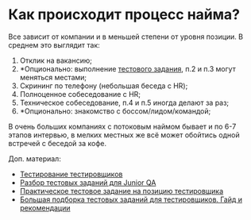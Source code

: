 # Как происходит процесс найма?

Все зависит от компании и в меньшей степени от уровня позиции. В среднем это выглядит так:

1. Отклик на вакансию;
2. \*Опционально: выполнение [тестового задания](https://www.youtube.com/watch?v=LAh7CAqzJec), п.2 и п.3 могут меняться местами;
3. Скрининг по телефону (небольшая беседа с HR);
4. Полноценное собеседование с HR;
5. Техническое собеседование, п.4 и п.5 иногда делают за раз;
6. \*Опционально: знакомство с боссом/лидом/командой;

В очень больших компаниях с потоковым наймом бывает и по 6-7 этапов интервью, в мелких местных же всё может обойтись одной встречей с беседой за кофе.

Доп. материал:

* [Тестирование тестировщиков](https://habr.com/ru/company/hh/blog/571364/)
* [Разбор тестовых заданий для Junior QA](https://youtu.be/e12TjJHux1Y?si=vatYXsdX_wR7SbVS)
* [Практическое тестовое задание на позицию тестировщика](https://youtu.be/3Ufo23ylSPU?si=D8oMEhS50UaeIw-G)
* [Большая подборка тестовых заданий для тестировщиков. Гайд и рекомендации](https://habr.com/p/790438/)
